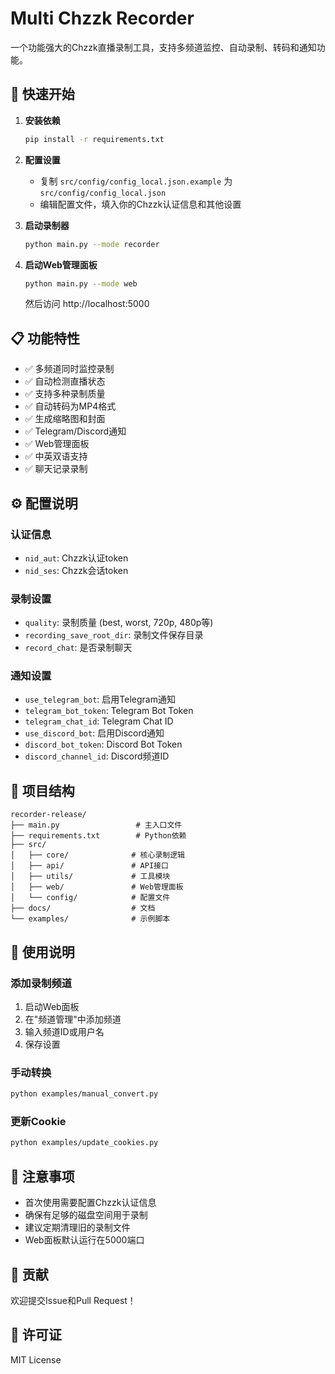 # Multi Chzzk Recorder

一个功能强大的Chzzk直播录制工具，支持多频道监控、自动录制、转码和通知功能。

## 🚀 快速开始

1. **安装依赖**
   ```bash
   pip install -r requirements.txt
   ```

2. **配置设置**
   - 复制 `src/config/config_local.json.example` 为 `src/config/config_local.json`
   - 编辑配置文件，填入你的Chzzk认证信息和其他设置

3. **启动录制器**
   ```bash
   python main.py --mode recorder
   ```

4. **启动Web管理面板**
   ```bash
   python main.py --mode web
   ```
   然后访问 http://localhost:5000

## 📋 功能特性

- ✅ 多频道同时监控录制
- ✅ 自动检测直播状态
- ✅ 支持多种录制质量
- ✅ 自动转码为MP4格式
- ✅ 生成缩略图和封面
- ✅ Telegram/Discord通知
- ✅ Web管理面板
- ✅ 中英双语支持
- ✅ 聊天记录录制

## ⚙️ 配置说明

### 认证信息
- `nid_aut`: Chzzk认证token
- `nid_ses`: Chzzk会话token

### 录制设置
- `quality`: 录制质量 (best, worst, 720p, 480p等)
- `recording_save_root_dir`: 录制文件保存目录
- `record_chat`: 是否录制聊天

### 通知设置
- `use_telegram_bot`: 启用Telegram通知
- `telegram_bot_token`: Telegram Bot Token
- `telegram_chat_id`: Telegram Chat ID
- `use_discord_bot`: 启用Discord通知
- `discord_bot_token`: Discord Bot Token
- `discord_channel_id`: Discord频道ID

## 📁 项目结构

```
recorder-release/
├── main.py                 # 主入口文件
├── requirements.txt        # Python依赖
├── src/
│   ├── core/              # 核心录制逻辑
│   ├── api/               # API接口
│   ├── utils/             # 工具模块
│   ├── web/               # Web管理面板
│   └── config/            # 配置文件
├── docs/                  # 文档
└── examples/              # 示例脚本
```

## 🔧 使用说明

### 添加录制频道
1. 启动Web面板
2. 在"频道管理"中添加频道
3. 输入频道ID或用户名
4. 保存设置

### 手动转换
```bash
python examples/manual_convert.py
```

### 更新Cookie
```bash
python examples/update_cookies.py
```

## 📝 注意事项

- 首次使用需要配置Chzzk认证信息
- 确保有足够的磁盘空间用于录制
- 建议定期清理旧的录制文件
- Web面板默认运行在5000端口

## 🤝 贡献

欢迎提交Issue和Pull Request！

## 📄 许可证

MIT License